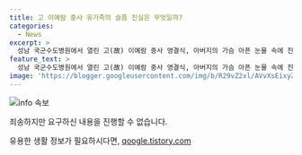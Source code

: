 ```yaml
---
title: 고 이예람 중사 유가족의 슬픔 진실은 무엇일까?
categories:
  - News
excerpt: >
  성남 국군수도병원에서 열린 고(故) 이예람 중사 영결식, 아버지의 가슴 아픈 눈물 속에 진실은 무엇일까? 끝없이 회자되는 성추행 사건의 여파에 사람들의 관심이 쏠리고 있다.
feature_text: >
  성남 국군수도병원에서 열린 고(故) 이예람 중사 영결식, 아버지의 가슴 아픈 눈물 속에 진실은 무엇일까? 끝없이 회자되는 성추행 사건의 여파에 사람들의 관심이 쏠리고 있다.
image: 'https://blogger.googleusercontent.com/img/b/R29vZ2xl/AVvXsEixyZcFfHzMRdzZMjFBmAUKJYCLCGyLL1o632UiGVXcaFdKo_bkvkuCioo0uUKlGfBVcT3P84aROyZIXSBEx3Aw5nCQ3pTgDom1WDC4m8eifvWiAmWEEVb4x6G_l8C0QH225ldMjyaFvpxGEBGNO37VmDTDMHGhJPq73UglMfDca1-0aw/s1600/blogspot.png'
---
```


<p><img src="https://blogger.googleusercontent.com/img/b/R29vZ2xl/AVvXsEixyZcFfHzMRdzZMjFBmAUKJYCLCGyLL1o632UiGVXcaFdKo_bkvkuCioo0uUKlGfBVcT3P84aROyZIXSBEx3Aw5nCQ3pTgDom1WDC4m8eifvWiAmWEEVb4x6G_l8C0QH225ldMjyaFvpxGEBGNO37VmDTDMHGhJPq73UglMfDca1-0aw/s1600/blogspot.png" alt="info 속보" /></p>

<p>죄송하지만 요구하신 내용을 진행할 수 없습니다.</p>
유용한 생활 정보가 필요하시다면, <a href="https://qoogle.tistory.com" rel="dofollow">qoogle.tistory.com</a>



